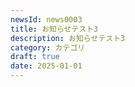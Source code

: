 ```yaml
---
newsId: news0003
title: お知らせテスト3
description: お知らせテスト3
category: カテゴリ
draft: true
date: 2025-01-01
---
```


